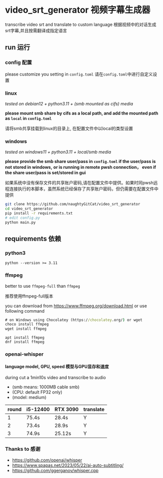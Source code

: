 # video_srt_generator 视频字幕生成器
transcribe video srt and translate to custom language 
根据视频中的对话生成srt字幕,并且按需翻译成指定语言

## run 运行

### config 配置
please customize you setting in `config.toml`
请在`config.toml`中进行自定义设置

### linux
*tested on debian12 + python3.11 + (smb mounted as cifs) media*

**please mount smb share by cifs as a local path, and add the mounted path as `local` in `config.toml`**

请将smb共享挂载到linux的目录上, 在配置文件中以local的类型设置

### windows
*tested on windows11 + python3.11 + local/smb media*

**please provide the smb share user/pass in `config.toml` if the user/pass is not stored in windows,**
**or  is running in remote pwsh connection， even if the share user/pass is set/stored in gui**

如果系统中没有保存文件的共享账户密码,请在配置文件中提供。如果时同pwsh远程连接执行的本脚本，虽然系统已经保存了共享账户密码，但仍需要在配置文件中提供

```bash
git clone https://github.com/naughtyGitCat/video_srt_generator
cd video_srt_generator
pip install -r requirements.txt 
# edit config.py
python main.py
```

## requirements 依赖

### python3
```
python --version >= 3.11
```

### ffmpeg
better to use `ffmpeg-full` than `ffmpeg`

推荐使用ffmpeg-full版本

you can download from https://www.ffmpeg.org/download.html
or use following command
```bat
# on Windows using Chocolatey (https://chocolatey.org/) or wget
choco install ffmpeg
wget install ffmpeg
```

```shell
apt install ffmpeg
dnf install ffmpeg
```

### openai-whisper
#### language model, GPU, speed 模型与GPU显存和速度

during cut a 1min10s video and transcribe to audio
* (smb means: 1000MB cable smb)
* (CPU: default FP32 only)
* (model: medium)

|round| i5-12400 | RTX 3090 | translate |
| --  |----------|----------|-----------|
|1| 75.4s    | 28.4s    | Y         |
|2| 73.4s    | 28.9s    | Y         |
|3| 74.9s    | 25.12s   | Y         |




### Thanks to 感谢
* https://github.com/openai/whisper
* https://www.spapas.net/2023/05/22/ai-auto-subtitling/
* https://github.com/ggerganov/whisper.cpp